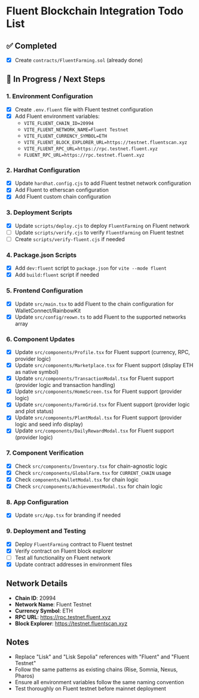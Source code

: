 # Fluent Blockchain Integration Todo List

## ✅ Completed
- [x] Create `contracts/FluentFarming.sol` (already done)

## 🔄 In Progress / Next Steps

### 1. Environment Configuration
- [x] Create `.env.fluent` file with Fluent testnet configuration
- [x] Add Fluent environment variables:
  - `VITE_FLUENT_CHAIN_ID=20994`
  - `VITE_FLUENT_NETWORK_NAME=Fluent Testnet`
  - `VITE_FLUENT_CURRENCY_SYMBOL=ETH`
  - `VITE_FLUENT_BLOCK_EXPLORER_URL=https://testnet.fluentscan.xyz`
  - `VITE_FLUENT_RPC_URL=https://rpc.testnet.fluent.xyz`
  - `FLUENT_RPC_URL=https://rpc.testnet.fluent.xyz`

### 2. Hardhat Configuration
- [x] Update `hardhat.config.cjs` to add Fluent testnet network configuration
- [x] Add Fluent to etherscan configuration
- [x] Add Fluent custom chain configuration

### 3. Deployment Scripts
- [x] Update `scripts/deploy.cjs` to deploy `FluentFarming` on Fluent network
- [ ] Update `scripts/verify.cjs` to verify `FluentFarming` on Fluent testnet
- [ ] Create `scripts/verify-fluent.cjs` if needed

### 4. Package.json Scripts
- [x] Add `dev:fluent` script to `package.json` for `vite --mode fluent`
- [x] Add `build:fluent` script if needed

### 5. Frontend Configuration
- [x] Update `src/main.tsx` to add Fluent to the chain configuration for WalletConnect/RainbowKit
- [x] Update `src/config/reown.ts` to add Fluent to the supported networks array

### 6. Component Updates
- [x] Update `src/components/Profile.tsx` for Fluent support (currency, RPC, provider logic)
- [x] Update `src/components/Marketplace.tsx` for Fluent support (display ETH as native symbol)
- [x] Update `src/components/TransactionModal.tsx` for Fluent support (provider logic and transaction handling)
- [x] Update `src/components/HomeScreen.tsx` for Fluent support (provider logic)
- [x] Update `src/components/FarmGrid.tsx` for Fluent support (provider logic and plot status)
- [x] Update `src/components/PlantModal.tsx` for Fluent support (provider logic and seed info display)
- [x] Update `src/components/DailyRewardModal.tsx` for Fluent support (provider logic)

### 7. Component Verification
- [x] Check `src/components/Inventory.tsx` for chain-agnostic logic
- [x] Check `src/components/GlobalFarm.tsx` for `CURRENT_CHAIN` usage
- [x] Check `components/WalletModal.tsx` for chain logic
- [x] Check `src/components/AchievementModal.tsx` for chain logic

### 8. App Configuration
- [x] Update `src/App.tsx` for branding if needed

### 9. Deployment and Testing
- [x] Deploy `FluentFarming` contract to Fluent testnet
- [x] Verify contract on Fluent block explorer
- [ ] Test all functionality on Fluent network
- [x] Update contract addresses in environment files

## Network Details
- **Chain ID**: 20994
- **Network Name**: Fluent Testnet
- **Currency Symbol**: ETH
- **RPC URL**: https://rpc.testnet.fluent.xyz
- **Block Explorer**: https://testnet.fluentscan.xyz

## Notes
- Replace "Lisk" and "Lisk Sepolia" references with "Fluent" and "Fluent Testnet"
- Follow the same patterns as existing chains (Rise, Somnia, Nexus, Pharos)
- Ensure all environment variables follow the same naming convention
- Test thoroughly on Fluent testnet before mainnet deployment
